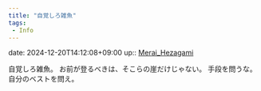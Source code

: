 ```yaml
---
title: "自覚しろ雑魚"
tags:
 - Info
---
```


date: 2024-12-20T14:12:08+09:00
up:: [Merai_Hezagami](../Bar/Novel/Nacaria/Merai_Hezagami.md)

自覚しろ雑魚。
お前が登るべきは、そこらの崖だけじゃない。
手段を問うな。自分のベストを問え。